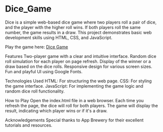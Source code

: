 # Dice_Game

Dice is a simple web-based dice game where two players roll a pair of dice, and the player with the higher roll wins. If both players roll the same number, the game results in a draw. This project demonstrates basic web development skills using HTML, CSS, and JavaScript.

Play the game here:  [Dice Game ](https://nitinmoturu72.github.io/Dice_Game/)

Features
Two-player game with a clear and intuitive interface.
Random dice roll simulation for each player on page refresh.
Display of the winner or a draw based on the dice rolls.
Responsive design for various screen sizes.
Fun and playful UI using Google Fonts.

Technologies Used
HTML: For structuring the web page.
CSS: For styling the game interface.
JavaScript: For implementing the game logic and random dice roll functionality.

How to Play
Open the index.html file in a web browser.
Each time you refresh the page, the dice will roll for both players.
The game will display the result, indicating which player wins or if it's a draw.

Acknowledgements
Special thanks to App Brewery for their excellent tutorials and resources.
